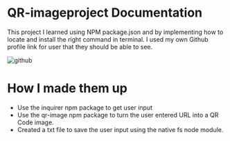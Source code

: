 # QR-imageproject Documentation
This project I learned using NPM package.json and by implementing how to locate and install the right command in terminal.
I used my own Github profile link for user that they should be able to see. 

![github](https://github.com/Johnpepsi/QR-imageproject/assets/112512965/acd2574c-c269-4499-b2ec-68c2f8e2bdfe)

# How I made them up
* Use the inquirer npm package to get user input
* Use the qr-image npm package to turn the user entered URL into a QR Code image.
* Created a txt file to save the user input using the native fs node module.

